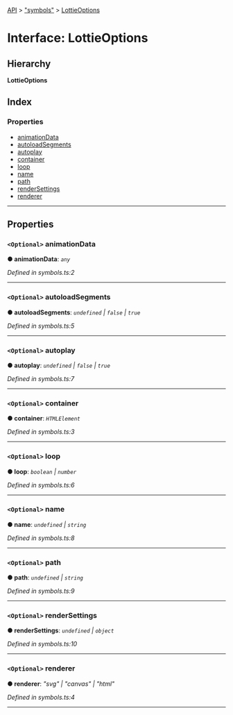 [API](../README.md) > ["symbols"](../modules/_symbols_.md) > [LottieOptions](../interfaces/_symbols_.lottieoptions.md)

# Interface: LottieOptions

## Hierarchy

**LottieOptions**

## Index

### Properties

* [animationData](_symbols_.lottieoptions.md#animationdata)
* [autoloadSegments](_symbols_.lottieoptions.md#autoloadsegments)
* [autoplay](_symbols_.lottieoptions.md#autoplay)
* [container](_symbols_.lottieoptions.md#container)
* [loop](_symbols_.lottieoptions.md#loop)
* [name](_symbols_.lottieoptions.md#name)
* [path](_symbols_.lottieoptions.md#path)
* [renderSettings](_symbols_.lottieoptions.md#rendersettings)
* [renderer](_symbols_.lottieoptions.md#renderer)

---

## Properties

<a id="animationdata"></a>

### `<Optional>` animationData

**● animationData**: *`any`*

*Defined in symbols.ts:2*

___
<a id="autoloadsegments"></a>

### `<Optional>` autoloadSegments

**● autoloadSegments**: *`undefined` \| `false` \| `true`*

*Defined in symbols.ts:5*

___
<a id="autoplay"></a>

### `<Optional>` autoplay

**● autoplay**: *`undefined` \| `false` \| `true`*

*Defined in symbols.ts:7*

___
<a id="container"></a>

### `<Optional>` container

**● container**: *`HTMLElement`*

*Defined in symbols.ts:3*

___
<a id="loop"></a>

### `<Optional>` loop

**● loop**: *`boolean` \| `number`*

*Defined in symbols.ts:6*

___
<a id="name"></a>

### `<Optional>` name

**● name**: *`undefined` \| `string`*

*Defined in symbols.ts:8*

___
<a id="path"></a>

### `<Optional>` path

**● path**: *`undefined` \| `string`*

*Defined in symbols.ts:9*

___
<a id="rendersettings"></a>

### `<Optional>` renderSettings

**● renderSettings**: *`undefined` \| `object`*

*Defined in symbols.ts:10*

___
<a id="renderer"></a>

### `<Optional>` renderer

**● renderer**: *"svg" \| "canvas" \| "html"*

*Defined in symbols.ts:4*

___

